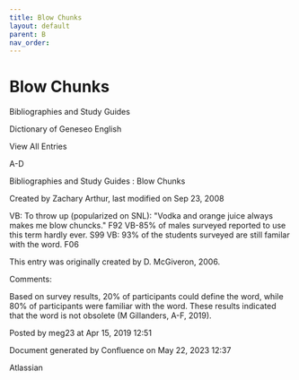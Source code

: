 ```yaml
---
title: Blow Chunks
layout: default
parent: B
nav_order:
---
```


# Blow Chunks

Bibliographies and Study Guides

Dictionary of Geneseo English

View All Entries

A-D

Bibliographies and Study Guides : Blow Chunks

Created by  Zachary Arthur, last modified on Sep 23, 2008

VB: To throw up (popularized on SNL): &quot;Vodka and orange juice always makes me blow chuncks.&quot; F92 VB-85% of males surveyed reported to use this term hardly ever. S99 VB: 93% of the students surveyed are still familar with the word. F06 

This entry was originally created by D. McGiveron, 2006.

Comments:

Based on survey results, 20% of participants could define the word, while 80% of participants were familiar with the word. These results indicated that the word is not obsolete (M Gillanders, A-F, 2019).

Posted by meg23 at Apr 15, 2019 12:51

Document generated by Confluence on May 22, 2023 12:37

Atlassian
